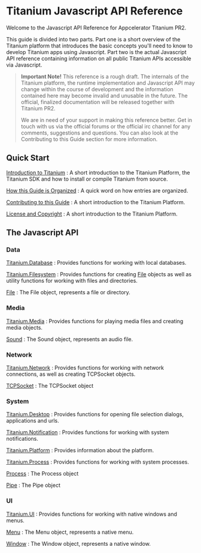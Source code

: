 Titanium Javascript API Reference
=================================

Welcome to the Javascript API Reference for Appcelerator Titanium PR2.

This guide is divided into two parts. Part one is a short overview of the Titanium platform that introduces the basic concepts you'll need to know to develop Titanium apps using Javascript. Part two is the actual Javascript API reference containing information on all public Titanium APIs accessible via Javascript.

> **Important Note!** This reference is a rough draft. The internals of the Titanium platform, the runtime implementation and Javascript API may change within the course of development and the information contained here may become invalid and unusable in the future. The official, finalized documentation will be released together with Titanium PR2.
> 
> We are in need of your support in making this reference better. Get in touch with us via the official forums or the official irc channel for any comments, suggestions and questions. You can also look at the Contributing to this Guide section for more information.

Quick Start
-----------

[Introduction to Titanium][Titanium]
: A short introduction to the Titanium Platform, the Titanium SDK and how to install or compile Titanium from source.

[How this Guide is Organized][Organization]
: A quick word on how entries are organized.

[Contributing to this Guide][Contributing]
: A short introduction to the Titanium Platform.

[License and Copyright][License]
: A short introduction to the Titanium Platform.

The Javascript API
------------------

### Data

[Titanium.Database][]
: Provides functions for working with local databases.

[Titanium.Filesystem][]
: Provides functions for creating [File][] objects as well as utility functions for working with files and directories.

[File][]
: The File object, represents a file or directory.

### Media

[Titanium.Media][]
: Provides functions for playing media files and creating media objects.

[Sound][]
: The Sound object, represents an audio file.

### Network

[Titanium.Network][]
: Provides functions for working with network connections, as well as creating TCPSocket objects.

[TCPSocket][]
: The TCPSocket object

### System

[Titanium.Desktop][]
: Provides functions for opening file selection dialogs, applications and urls.

[Titanium.Notification][]
: Provides functions for working with system notifications.

[Titanium.Platform][]
: Provides information about the platform.

[Titanium.Process][]
: Provides functions for working with system processes.

[Process][]
: The Process object

[Pipe][]
: The Pipe object

### UI

[Titanium.UI][]
: Provides functions for working with native windows and menus.

[Menu][]
: The Menu object, represents a native menu.

[Window][]
: The Window object, represents a native window.



[Titanium]: /Overview/Titanium
[Organization]: /Overview/Organization
[Contributing]: /Overview/Contributing
[License]: /Overview/Licens

[Titanium.Database]: /Data/Titanium.Database
[Titanium.Filesystem]: /Data/Titanium.Filesystem
[File]: /Data/File

[Titanium.Media]: /Media/Titanium.Media
[Sound]: /Media/Sound

[Titanium.Network]: /NetworkTitanium./Network
[TCPSocket]: /Network/TCPSocket

[Titanium.Desktop]: /System/Titanium.Desktop
[Titanium.Notification]: /System/Titanium.Notification
[Titanium.Platform]: /System/Titanium.Platform
[Titanium.Process]: /System/Titanium.Process
[Process]: /System/Process
[Pipe]: /System/Pipe

[Titanium.UI]: /UI/Titanium.UI
[Menu]: /UI/Menu
[Window]: /UI/Window